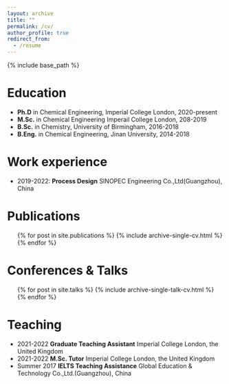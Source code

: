 ```yaml
---
layout: archive
title: ""
permalink: /cv/
author_profile: true
redirect_from:
  - /resume
---
```


{% include base_path %}

Education
======
* **Ph.D** in Chemical Engineering, Imperial College London, 2020-present
* **M.Sc.** in Chemical Engineering Imperail College London, 208-2019
* **B.Sc.** in Chemistry, University of Birmingham, 2016-2018
* **B.Eng.** in Chemical Engineering, Jinan University, 2014-2018

Work experience
======
* 2019-2022: **Process Design** SINOPEC Engineering Co.,Ltd(Guangzhou), China

Publications
======
  <ul>{% for post in site.publications %}
    {% include archive-single-cv.html %}
  {% endfor %}</ul>
  
Conferences & Talks
======
  <ul>{% for post in site.talks %}
    {% include archive-single-talk-cv.html %}
  {% endfor %}</ul>
  
Teaching
======
* 2021-2022 **Graduate Teaching Assistant** Imperial College London, the United Kingdom
* 2021-2022 **M.Sc. Tutor** Imperial College London, the United Kingdom 
* Summer 2017 **IELTS Teaching Assistance** Global Education & Technology Co.,Ltd.(Guangzhou), China
<!-- <ul>{% for post in site.teaching %}
  {% include archive-single-cv.html %}
{% endfor %}</ul>  -->
  
<!-- Service and leadership
======
* Currently signed in to 43 different slack teams -->
